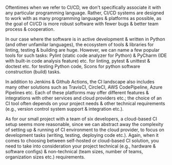 Oftentimes when we refer to CI/CD, we don't specifically associate it with any particular programming language. Rather, CI/CD systems are designed to work with as many programming languages & platforms as possible, as the goal of CI/CD is more robust software with fewer bugs & better team process & cooperation. 

In our case where the software is in active development & written in Python (and other unfamilar languages), the ecosystem of tools & libraries for linting, testing & building are huge. However, we can name a few popular tools for such tasks: Pylint (static code analyzer for Python) & PyCharm (IDE with built-in code analysis feature) etc. for linting, pytest & unittest & doctest etc. for testing Python code, Scons for python software construction (build) tasks.

In addition to Jenkins & Github Actions, the CI landscape also includes many other solutions such as TravisCI, CircleCI, AWS CodePipeline, Azure Pipelines etc. Each of these platforms may offer different features & integrations with other services and cloud providers etc.; the choice of an CI tool often depends on your project needs & other technical requirements (e.g., version control system support & integration etc.).

As for our small project with a team of six developers, a cloud-based CI setup seems more reasonable, since we can abstract away the complexity of setting up & running of CI environment to the cloud provider, to focus on development tasks (writing, testing, deploying code etc.). Again, when it comes to choosing between self-hosted or cloud-based CI solution, you need to take into consideration your project technical (e.g., hardware & software configs) & non-technical (team sizes, number of teams, organization sizes etc.) requirements.


<!-- The points to discuss:
Some common steps in a CI setup include linting, testing, and building. What are the specific tools for taking care of these steps in the ecosystem of the language you picked? You can search for the answers by google.

What alternatives are there to set up the CI besides Jenkins and GitHub Actions? Again, you can ask google!

Would this setup be better in a self-hosted or a cloud-based environment? Why? What information would you need to make that decision? -->